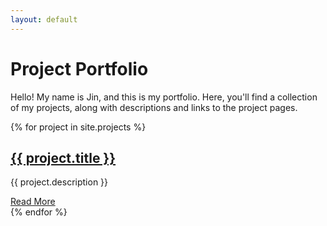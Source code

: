 ```yaml
---
layout: default
---
```


# Project Portfolio

Hello! My name is Jin, and this is my portfolio. Here, you'll find a collection of my projects, along with descriptions and links to the project pages.

{% for project in site.projects %}
<article>
  <h2><a href="{{ project.url }}">{{ project.title }}</a></h2>
  <p>{{ project.description }}</p>
  <a href="{{ project.url }}">Read More</a>
</article>
{% endfor %}
